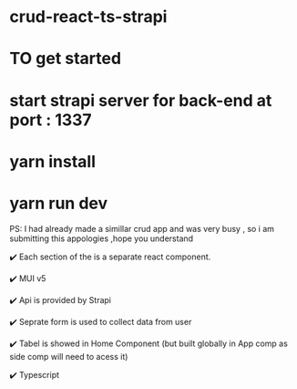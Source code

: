 # crud-react-ts-strapi
# TO get started 
# start strapi server for back-end at port : 1337
# yarn install 
# yarn run dev
 
PS: I had already made a simillar crud app and was very busy , so i am submitting this appologies ,hope you understand

✔️ Each section of the is a separate react component.
  
✔️ MUI v5  

✔️ Api is provided by Strapi  

✔️ Seprate form is used to collect data from user

✔️ Tabel is showed in Home Component (but built globally in App comp as side comp will need to acess it)

✔️ Typescript 


